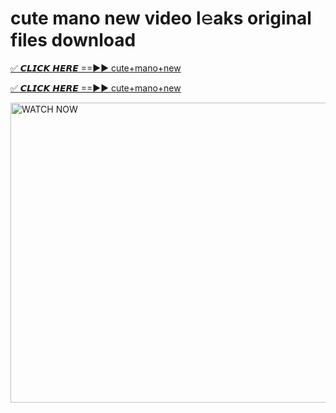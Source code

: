 # cute mano new video l𝚎aks original files download

<p><a href="https://mediafirer.com/cute+mano+new&ref=titik" rel="nofollow">✅ 𝘾𝙇𝙄𝘾𝙆 𝙃𝙀𝙍𝙀 ==►► cute+mano+new</a></p>

<p><a href="https://mediafirer.com/cute+mano+new&ref=titik" rel="nofollow">✅ 𝘾𝙇𝙄𝘾𝙆 𝙃𝙀𝙍𝙀 ==►► cute+mano+new</a></p>

<p><a rel="nofollow" title="WATCH NOW" href="https://mediafirer.com/cute+mano+new&ref=titik"><img border="cute+mano+new" height="480" width="854" title="WATCH NOW" alt="WATCH NOW" src="https://i.imgur.com/WiGg2rx.gif"></a></p>